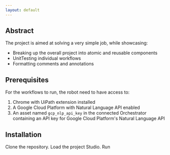```yaml
---
layout: default
---
```


## Abstract

The project is aimed at solving a very simple job, while showcasing:
* Breaking up the overall project into atomic and reusable components
* UnitTesting individual workflows
* Formatting comments and annotations

## Prerequisites
For the workflows to run, the robot need to have access to:
1. Chrome with UiPath extension installed
3. A Google Cloud Platform with Natural Language API enabled
2. An asset named `gcp_nlp_api_key` in the connected Orchestrator containing an API key for Google Cloud Platform's Natural Language API

## Installation
Clone the repository. Load the project Studio. Run 